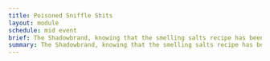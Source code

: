 ```yaml
---
title: Poisoned Sniffle Shits
layout: module
schedule: mid event
brief: The Shadowbrand, knowing that the smelling salts recipe has been sold to the guilds are attempting to get Matthias in trouble.
summary: The Shadowbrand, knowing that the smelling salts recipe has been sold to the guilds are attempting to get Matthias in trouble.  They have poisoned their own product and put out rumors about Matthias being the inventor of this item.  The townsperson has found a dead body and attempts to bring it to the players attention.  Using Medicine or Research skills may find out appropriate information regarding what happened to this person.
---
```


